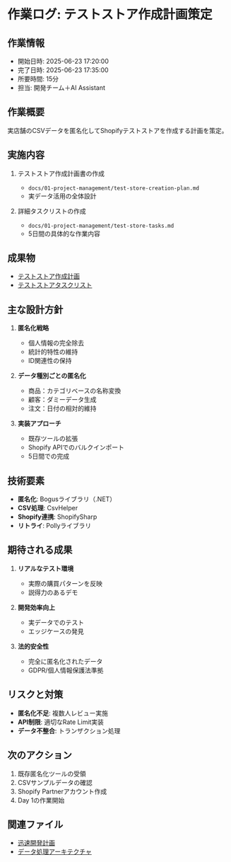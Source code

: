 # 作業ログ: テストストア作成計画策定

## 作業情報
- 開始日時: 2025-06-23 17:20:00
- 完了日時: 2025-06-23 17:35:00
- 所要時間: 15分
- 担当: 開発チーム＋AI Assistant

## 作業概要
実店舗のCSVデータを匿名化してShopifyテストストアを作成する計画を策定。

## 実施内容
1. テストストア作成計画書の作成
   - `docs/01-project-management/test-store-creation-plan.md`
   - 実データ活用の全体設計

2. 詳細タスクリストの作成
   - `docs/01-project-management/test-store-tasks.md`
   - 5日間の具体的な作業内容

## 成果物
- [テストストア作成計画](../docs/01-project-management/test-store-creation-plan.md)
- [テストストアタスクリスト](../docs/01-project-management/test-store-tasks.md)

## 主な設計方針
1. **匿名化戦略**
   - 個人情報の完全除去
   - 統計的特性の維持
   - ID関連性の保持

2. **データ種別ごとの匿名化**
   - 商品：カテゴリベースの名称変換
   - 顧客：ダミーデータ生成
   - 注文：日付の相対的維持

3. **実装アプローチ**
   - 既存ツールの拡張
   - Shopify APIでのバルクインポート
   - 5日間での完成

## 技術要素
- **匿名化**: Bogusライブラリ（.NET）
- **CSV処理**: CsvHelper
- **Shopify連携**: ShopifySharp
- **リトライ**: Pollyライブラリ

## 期待される成果
1. **リアルなテスト環境**
   - 実際の購買パターンを反映
   - 説得力のあるデモ

2. **開発効率向上**
   - 実データでのテスト
   - エッジケースの発見

3. **法的安全性**
   - 完全に匿名化されたデータ
   - GDPR/個人情報保護法準拠

## リスクと対策
- **匿名化不足**: 複数人レビュー実施
- **API制限**: 適切なRate Limit実装
- **データ不整合**: トランザクション処理

## 次のアクション
1. 既存匿名化ツールの受領
2. CSVサンプルデータの確認
3. Shopify Partnerアカウント作成
4. Day 1の作業開始

## 関連ファイル
- [迅速開発計画](../docs/01-project-management/rapid-development-plan.md)
- [データ処理アーキテクチャ](../docs/01-project-management/data-processing-architecture.md) 